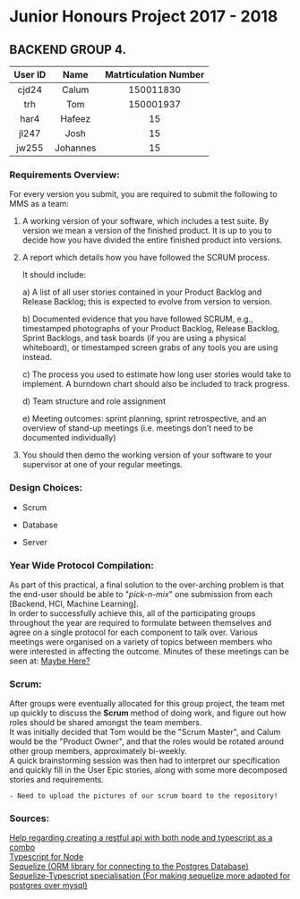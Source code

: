 # Junior Honours Project 2017 - 2018  
## BACKEND GROUP 4.
|User ID | Name     | Matrticulation Number  |
|:------:|:--------:|:----------------------:|
|cjd24   | Calum    | 150011830              |
|trh     | Tom      | 150001937              |
|har4    | Hafeez   | 15              |
|jl247   | Josh     | 15              |
|jw255   | Johannes | 15              |






### Requirements Overview:
For every version you submit, you are required to submit the following to MMS as a team:  

1) A working version of your software, which includes a test suite. By version we
mean a version of the finished product. It is up to you to decide how you have divided
the entire finished product into versions.

2) A report which details how you have followed the SCRUM process.  

    It should include:

    a) A list of all user stories contained in your Product Backlog and Release Backlog;
       this is expected to evolve from version to version.

    b) Documented evidence that you have followed SCRUM, e.g., timestamped photographs of
       your Product Backlog, Release Backlog, Sprint Backlogs, and task boards (if you
       are using a physical whiteboard), or timestamped screen grabs of any tools you
       are using instead.

    c) The process you used to estimate how long user stories would take to implement.
       A burndown chart should also be included to track progress.

    d) Team structure and role assignment

    e) Meeting outcomes: sprint planning, sprint retrospective, and an overview of
       stand-up meetings (i.e. meetings don’t need to be documented individually)

3) You should then demo the working version of your software to your supervisor at
   one of your regular meetings.






### Design Choices:
- Scrum

- Database

- Server






### Year Wide Protocol Compilation:
As part of this practical, a final solution to the over-arching problem is that the end-user
should be able to "*pick-n-mix*" one submission from each [Backend, HCI, Machine Learning].  
In order to successfully achieve this, all of the participating groups throughout the year
are required to formulate between themselves and agree on a single protocol for each
component to talk over.
Various meetings were organised on a variety of topics between members who were interested
in affecting the outcome. Minutes of these meetings can be seen at:
[Maybe Here?](https://github.com/CS3099JH2017/cs3099jh)







### Scrum:
After groups were eventually allocated for this group project, the team met up quickly to
discuss the **Scrum** method of doing work, and figure out how roles should be shared amongst
the team members.  
It was initially decided that Tom would be the "Scrum Master", and Calum would be the
"Product Owner", and that the roles would be rotated around other group members,
approximately bi-weekly.  
A quick brainstorming session was then had to interpret our specification and quickly fill
in the User Epic stories, along with some more decomposed stories and requirements.

    - Need to upload the pictures of our scrum board to the repository!







### Sources:
[Help regarding creating a restful api with both node and typescript as a combo](http://mherman.org/blog/2016/11/05/developing-a-restful-api-with-node-and-typescript/#.WlW1fhdpw8o)  
[Typescript for Node](https://basarat.gitbooks.io/typescript/docs/quick/nodejs.html)  
[Sequelize (ORM library for connecting to the Postgres Database)](https://sequelize.readthedocs.io/en/v3/)  
[Sequelize-Typescript specialisation (For making sequelize more adapted for postgres over mysql)](https://github.com/RobinBuschmann/sequelize-typescript)  
